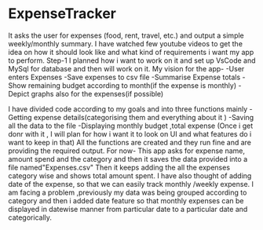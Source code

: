 # ExpenseTracker
It asks the user for expenses (food, rent, travel, etc.) and output a simple weekly/monthly  summary.
I have watched few youtube videos to get the idea on how it should look like and what kind of requirements i want my app to perform.
Step-1 I planned how i want to work on it and set up VsCode and MySql for database and then will work on it.
My vision for the app-
-User enters Expenses
-Save expenses to csv file
-Summarise Expense totals
-Show remaining budget according to month(if the expense is monthly)
-Depict graphs also for the expenses(if possible)

I have divided code according to my goals and into three functions mainly
-Getting expense details(categorising them and everything about it )
-Saving all the data to the file
-Displaying monthly budget ,total expense 
(Once i get donr with it , I will plan for how i want it to look on UI and what features do i want to keep in that)
All the functions are created and they run fine and are providing the required output.
For now- This app asks for expense name, amount spend and the category and then it saves the data provided into a file named"Expenses.csv" Then it keeps adding the all the expenses category wise and shows total amount spent.
I have also thought of adding date of the expense, so that we can easily track monthly /weekly expense.
I am facing a problem ,previously my data was being grouped according to category and then i added date feature so that monthly expenses can be displayed in datewise manner from particular date to a particular date and categorically. 





